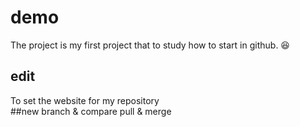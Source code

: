 # demo
The project is my first project that to study how to start in github.  :laughing:
## edit
To set the website for my repository  
##new branch & compare pull & merge


